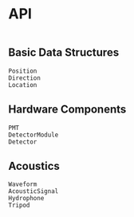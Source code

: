 # API


```@index
```

## Basic Data Structures

```@docs
Position
Direction
Location
```

## Hardware Components

```@docs
PMT
DetectorModule
Detector
```

## Acoustics

```@docs
Waveform
AcousticSignal
Hydrophone
Tripod
```

